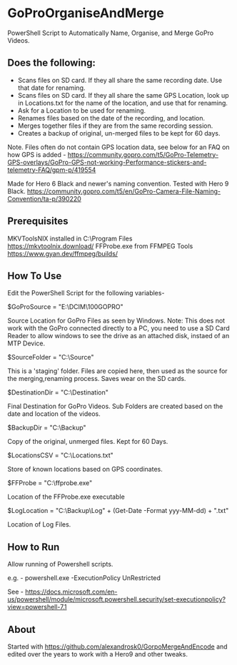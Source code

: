 # GoProOrganiseAndMerge
PowerShell Script to Automatically Name, Organise, and Merge GoPro Videos.

## Does the following:
- Scans files on SD card. If they all share the same recording date. Use that date for renaming.
- Scans files on SD card. If they all share the same GPS Location, look up in Locations.txt for the name of the location, and use that for renaming.
- Ask for a Location to be used for renaming.
- Renames files based on the date of the recording, and location.
- Merges together files if they are from the same recording session.
- Creates a backup of original, un-merged files to be kept for 60 days.

Note. Files often do not contain GPS location data, see below for an FAQ on how GPS is added -
https://community.gopro.com/t5/GoPro-Telemetry-GPS-overlays/GoPro-GPS-not-working-Performance-stickers-and-telemetry-FAQ/gpm-p/419554

Made for Hero 6 Black and newer's naming convention. Tested with Hero 9 Black.
https://community.gopro.com/t5/en/GoPro-Camera-File-Naming-Convention/ta-p/390220

## Prerequisites
MKVToolsNIX installed in C:\Program Files\
https://mkvtoolnix.download/
FFProbe.exe from FFMPEG Tools
https://www.gyan.dev/ffmpeg/builds/

## How To Use
Edit the PowerShell Script for the following variables-

$GoProSource = "E:\DCIM\100GOPRO\"

Source Location for GoPro Files as seen by Windows.
Note: This does not work with the GoPro connected directly to a PC, you need to use a SD Card Reader to allow windows to see the drive as an attached disk, instaed of an MTP Device.

$SourceFolder = "C:\Source"

This is a 'staging' folder. Files are copied here, then used as the source for the merging,renaming process. Saves wear on the SD cards.

$DestinationDir = "C:\Destination"

Final Destination for GoPro Videos. Sub Folders are created based on the date and location of the videos.

$BackupDir = "C:\Backup\"

Copy of the original, unmerged files. Kept for 60 Days.

$LocationsCSV = "C:\Locations.txt"

Store of known locations based on GPS coordinates.

$FFProbe = "C:\ffprobe.exe"

Location of the FFProbe.exe executable

$LogLocation = "C:\Backup\Log\" + (Get-Date -Format yyy-MM-dd) + ".txt"

Location of Log Files.

## How to Run
Allow running of Powershell scripts.

e.g. - powershell.exe -ExecutionPolicy UnRestricted

See - https://docs.microsoft.com/en-us/powershell/module/microsoft.powershell.security/set-executionpolicy?view=powershell-7.1

## About
Started with https://github.com/alexandrosk0/GorpoMergeAndEncode and edited over the years to work with a Hero9 and other tweaks.
